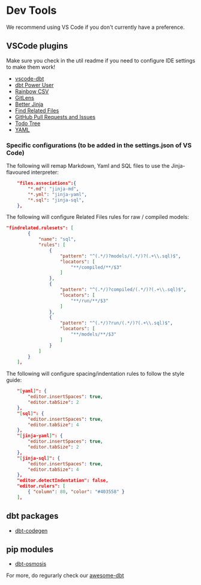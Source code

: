 # Dev Tools

We recommend using VS Code if you don't currently have a preference.
## VSCode plugins

Make sure you check in the util readme if you need to configure IDE settings to make them work!

- [vscode-dbt](https://marketplace.visualstudio.com/items?itemName=analyst-snowflake.vscode-dbt)
- [dbt Power User](https://marketplace.visualstudio.com/items?itemName=analyst-collective.dbt-power-user)
- [Rainbow CSV](https://marketplace.visualstudio.com/items?itemName=mechatroner.rainbow-csv)
- [GitLens](https://marketplace.visualstudio.com/items?itemName=eamodio.gitlens)
- [Better Jinja](https://marketplace.visualstudio.com/items?itemName=samuelcolvin.jinjahtml)
- [Find Related Files](https://marketplace.visualstudio.com/items?itemName=patbenatar.advanced-new-file)
- [GitHub Pull Requests and Issues](https://marketplace.visualstudio.com/items?itemName=GitHub.vscode-pull-request-github)
- [Todo Tree](https://marketplace.visualstudio.com/items?itemName=Gruntfuggly.todo-tree)
- [YAML](https://marketplace.visualstudio.com/items?itemName=redhat.vscode-yaml)

### Specific configurations (to be added in the settings.json of VS Code)

The following will remap Markdown, Yaml and SQL files to use the Jinja-flavoured interpreter:

```json
    "files.associations":{
        "*.md": "jinja-md",
        "*.yml": "jinja-yaml",
        "*.sql": "jinja-sql",
    },
```

The following will configure Related Files rules for raw / compiled models:

```json
"findrelated.rulesets": [
        {
            "name": "sql",
            "rules": [
                {
                    "pattern": "^(.*/)?models/(.*/)?(.+\\.sql)$",
                    "locators": [
                        "**/compiled/**/$3"
                    ]
                },
                {
                    "pattern": "^(.*/)?compiled/(.*/)?(.+\\.sql)$",
                    "locators": [
                        "**/run/**/$3"
                    ]
                },
                {
                    "pattern": "^(.*/)?run/(.*/)?(.+\\.sql)$",
                    "locators": [
                        "**/models/**/$3"
                    ]
                }
            ]
        }
    ],
```

The following will configure spacing/indentation rules to follow the style guide:

```json
    "[yaml]": {
        "editor.insertSpaces": true,
        "editor.tabSize": 2
    },
    "[sql]": {
        "editor.insertSpaces": true,
        "editor.tabSize": 4
    },
    "[jinja-yaml]": {
        "editor.insertSpaces": true,
        "editor.tabSize": 2
    },
    "[jinja-sql]": {
        "editor.insertSpaces": true,
        "editor.tabSize": 4
    },
    "editor.detectIndentation": false,
    "editor.rulers": [
        { "column": 80, "color": "#403558" }
    ],
```

## dbt packages

- [dbt-codegen](https://github.com/dbt-labs/dbt-codegen)
## pip modules

- [dbt-osmosis](https://github.com/z3z1ma/dbt-osmosis)

For more, do regurarly check our [awesome-dbt](https://github.com/Hiflylabs/awesome-dbt)